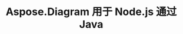 ﻿---
title: Aspose.Diagram 用于 Node.js 通过 Java
type: docs
weight: 70
url: /zh/java/aspose-diagram-for-node-js-via-java/
---
